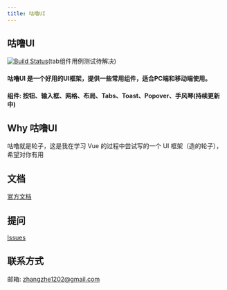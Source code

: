```yaml
---
title: 咕噜UI
---
```

## 咕噜UI
[![Build Status](https://travis-ci.org/mamba1202/gulu-ui.svg?branch=master)](https://travis-ci.org/mamba1202/gulu-ui)(tab组件用例测试待解决)

#### 咕噜UI 是一个好用的UI框架，提供一些常用组件，适合PC端和移动端使用。
#### 组件:  按钮、输入框、网格、布局、Tabs、Toast、Popover、手风琴(持续更新中)


## Why 咕噜UI
咕噜就是轮子，这是我在学习 Vue 的过程中尝试写的一个 UI 框架（造的轮子），希望对你有用
## 文档
[官方文档](https://mamba1202.github.io/gulu-ui/)
## 提问
[Issues](https://github.com/mamba1202/lunzi/issues)
## 联系方式
邮箱: zhangzhe1202@gmail.com
